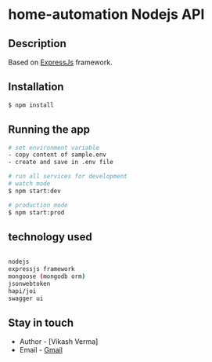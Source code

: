 # home-automation Nodejs API

## Description

Based on [ExpressJs](https://expressjs.com/) framework.

## Installation

```bash
$ npm install
```

## Running the app

```bash
# set environment variable
- copy content of sample.env
- create and save in .env file
```

```bash
# run all services for development
# watch mode
$ npm start:dev

# production mode
$ npm start:prod
```

## technology used

```bash

nodejs
expressjs framework
mongoose (mongodb orm)
jsonwebtoken
hapi/joi
swagger ui

```

## Stay in touch

- Author - [Vikash Verma]
- Email - [Gmail](vikashv.2011@gmail.com)
